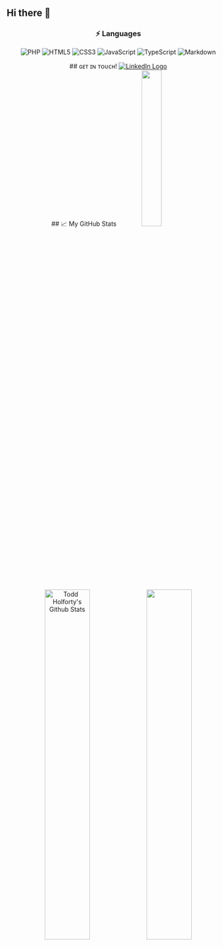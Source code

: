 ## Hi there 👋

<div align="center">
  
### ⚡ Languages
![PHP](https://img.shields.io/badge/PHP-777BB4?style=for-the-badge&logo=php&logoColor=white)
![HTML5](https://img.shields.io/badge/HTML5-E34F26?style=for-the-badge&logo=html5&logoColor=white)
![CSS3](https://img.shields.io/badge/CSS3-1572B6?style=for-the-badge&logo=css3&logoColor=white)
![JavaScript](https://img.shields.io/badge/JavaScript-323330?style=for-the-badge&logo=javascript&logoColor=F7DF1E)
![TypeScript](https://img.shields.io/badge/TypeScript-007ACC?style=for-the-badge&logo=typescript&logoColor=white)
![Markdown](https://img.shields.io/badge/Markdown-000000?style=for-the-badge&logo=markdown&logoColor=white)

</div>

<div align="center">
## ɢᴇᴛ ɪɴ ᴛᴏᴜᴄʜ!
<a href="https://www.linkedin.com/in/toddholforty/" title="LinkedIn"><img src="https://img.shields.io/badge/LinkedIn-0077B5?style=for-the-badge&logo=linkedin&logoColor=white" alt="LinkedIn Logo" /></a>
</div>

<div align="center">
## &#x1f4c8; My GitHub Stats
<img src="https://github-readme-stats-kohl-gamma.vercel.app/api/top-langs/?username=tholf&theme=onedark" width="30%"/>
<img src="https://github-readme-stats-kohl-gamma.vercel.app/api?username=tholf&theme=onedark&count_private=true&show_icons=true" alt="Todd Holforty's Github Stats" width="45%" />
<img src="https://github-readme-streak-stats.herokuapp.com/?user=tholf&theme=dark" width="45%" />
</div>
